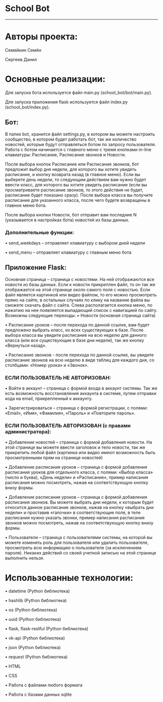 # School Bot
-------------------------------------------------
# Авторы проекта:
Семейкин Семён

Сергеев Данил
# Основные реализации:
Для запуска бота используется файл main.py (school_bot/bot/main.py).

Для запуска приложения flask используется файл index.py (school_bot/index.py).
## Бот:
В папке bot, хранится файл settings.py, в котором вы можете настроить сообщество, в котором будет работать бот, так же количество новостей, которые будут отправляться ботом по запросу пользователя.
Работа с ботом начинается с главного меню с тремя кнопками in-line клавиатуры: Расписание, Расписание звонков и Новости.

После выбора кнопок Расписание или Расписание звонков, бот предложит выбор дня недели, для которого вы хотите увидеть расписание, и кнопку возврата назад (в главное меню). Если вы выберете день недели, то следующим действием вам нужно будет ввести класс, для которого вы хотите увидеть расписание (если вы просматриваете расписание звонков, то этого действия не будет, расписание будет показано сразу). После выбора класса вы получите расписание для указанного класса, после чего будете возвращены в главное меню бота.

После выбора кнопки Новости, бот отправит вам последние N (указывается в настройках бота) новостей из базы данных.
### Дополнительные функции:
•	send_weekdays – отправляет клавиатуру с выбором дней недели

•	send_menu – отправляет клавиатуру с главным меню бота
## Приложение Flask:
Основная страница – страница с новостями. На ней отображаются все новости из базы данных. Если к новости прикреплен файл, то он так же отображается на этой странице около самого поля с новостью. Если файл является картинкой или видео файлом, то его можно просмотреть прямо на сайте, в остальных случаях по клику на название файла вы сможете скачать файл с сайта.
Слева располагается кнопка меню, по нажатию на нее появляется выпадающий список с навигацией по сайту. Возможны следующие переходы:
•	Новости (основная страница сайта)

•	Расписание уроков – после перехода по данной ссылке, вам будет предложено выбрать класс, из всех существующих в базе. После выбора класса вы увидите расписание на всю неделю для данного класса (или все существующие в базе дни недели), так же кнопку «Вернуться назад».

•	Расписание звонков - после перехода по данной ссылке, вы увидите расписание звонков на всю неделю в виде таблиц для каждого дня, со столбцами: «Номер урока» и «Звонок».
### ЕСЛИ ПОЛЬЗОВАТЕЛЬ НЕ АВТОРИЗОВАН:
•	Войти в аккаунт – страница с формой входа в аккаунт системы. Так же есть возможность восстановления аккаунта в системе, путем отправки кода на email, прикрепленный к аккаунту.

•	Зарегистрироваться – страница с формой регистрации, с полями: «Email», «Имя», «Фамилия», «Пароль» и «Повторите пароль».
### ЕСЛИ ПОЛЬЗОВАТЕЛЬ АВТОРИЗОВАН (с правами администратора):
•	Добавление новостей – страница с формой добавления новости. На этой странице вы можете ввести заголовок и тело новости, так же прикрепить любой файл (картинка или видео имеют возможность быть просмотренными прям на странице новостей)

•	Добавление расписания уроков – страница с формой добавления расписания уроков для отдельного класса, с полями: «Выбор класса» (число и буква), «День недели» и «Расписание», пример написания расписания можно посмотреть, нажав на соответствующую кнопку внизу формы.

•	Добавление расписания уроков – страница с формой добавления расписания звонков. Вы можете выбрать дни недели, к которым будет относится данное расписание звонков, нажав на кнопку «выбрать дни недели» и проставив «галочки» в соответствующие поля, в теле расписания нужно указать звонки, пример написания расписания звонков можно посмотреть, нажав на соответствующую кнопку внизу формы.

•	Пользователи – страница с пользователями системы, на которой вы можете изменять роль для пользователя или удалить пользователя, просмотреть всю информацию о пользователе (за исключением пароля). Никаких действий со своей учетной записью на этой странице выполнить нельзя.
# Использованные технологии:
•	datetime (Python библиотека)

•	hashlib (Python библиотека)

•	os (Python библиотека)

•	uuid (Python библиотека)

•	flask, flask-restful (Python библиотека)

•	vk-api (Python библиотека)

•	json (Python библиотека)

•	request (Python библиотека)

•	HTML 

•	CSS

•	Работа с файлами любого формата

•	Работа с базами данных sqlite
